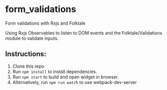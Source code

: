 # form_validations
Form validations with Rxjs and Folktale

Using Rxjs Observables to listen to DOM events and the Folktale/Validations module to validate inputs.

## Instructions:
1. Clone this repo
2. Run `npm install` to install dependencies.
3. Run `npm start` to build and open widget in browser.
4. Alternatively, run `npm run watch` to use webpack-dev-server
